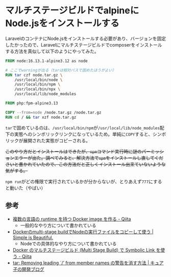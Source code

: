  # マルチステージビルドでalpineにNode.jsをインストールする
 
 LaravelのコンテナにNode.jsをインストールする必要があり、バージョンを固定したかったので、Laravelにマルチステージビルドでcomposerをインストールする方法を真似して以下のようにやってみた。

```dockerfile
FROM node:16.13.1-alpine3.12 as node

# ここでwarningが出る（tarは相対パスで固めたほうがよい）
RUN tar czf node.tar.gz \
    /usr/local/bin/node \
    /usr/local/bin/npm \
    /usr/local/bin/npx \
    /usr/local/lib/node_modules

FROM php:fpm-alpine3.13

COPY --from=node /node.tar.gz /node.tar.gz
RUN cd / && tar xzf node.tar.gz
 ```

 `tar`で固めているのは、`/usr/local/bin/npm`が`/usr/local/lib/node_modules`配下の実態へのシンボリックリンクになっているため。単純に`COPY`すると、シンボリックが展開された実態がコピーされる。
 
~~このやり方だとインストールはできたが、`npm`コマンド実行時に謎のパーミッションエラーが出た。調べてみると、解決方法で`npm`をインストールし直してくださいと書かれていたので、この方法だと正しくインストール出来ていないような気がする。~~

`npm run`がどの権限で実行されているかが分からないが、とりあえず`777`にすると動いた（やばい）

 ## 参考
 
-  [複数の言語の runtime を持つ Docker image を作る - Qiita](https://qiita.com/izumin5210/items/cf14a1ea58fb82d36bb2)
	  - 一般的なやり方について書かれている
- [Dockerのmulti-stage buildでNodeの実行ファイルをコピーして使う | Simple is Beautiful.](https://blog.kozakana.net/2018/11/node_multistaging_build/)
  - Nodeでの具体的なやり方について書かれている
- [Docker のマルチステージビルド (Multi Stage Build) で Symbolic Link を使う - Qiita](https://qiita.com/qualitia_cdev/items/721d7e27d9ec1e3a4318)
 - [tar: Removing leading `/’ from member names の警告を消す方法 | キュア子の開発ブログ](https://curecode.jp/tech/tar-removing-leading-from-member-names/)
